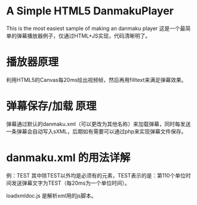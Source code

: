 # A Simple HTML5 DanmakuPlayer
This is the most easiest sample of making an danmaku player
这是一个最简单的弹幕播放器例子，仅通过HTML+JS实现，代码清晰明了。

# 播放器原理
利用HTML5的Canvas每20ms绘出视频帧，然后再用filltext来满足弹幕效果。

# 弹幕保存/加载 原理
弹幕通过默认的danmaku.xml（可以更改为其他名称）来加载弹幕，同时每发送一条弹幕会自动写入sXML，后期如有需要可以通过php来实现弹幕文件保存。

# danmaku.xml 的用法详解
例：<playerdata><danmaku><d110>TEST</d110></danmaku></playerdata>
其中除<d110>TEST</d110>以外均是必须有的元素，<d110>TEST</d110>表示的是：第110个单位时间发送弹幕文字为TEST（每20ms为一个单位时间）。

loadxmldoc.js 是解析xml用的js脚本。
